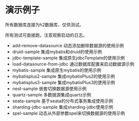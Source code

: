 # 演示例子

所有数据库连接为h2数据库，仅供测试。

所有测试可直接跑，注意观察启动的日志。

- add-remove-datasource 动态添加删除数据源的使用示例
- druid-sample 集成mybatis和druid的使用示例
- jdbc-template-sample 集成原生jdbcTemplate的使用示例
- load-datasource-from-jdbc 通过数据库配置来启动数据源示例
- mybatis-sample 集成原生mybatis的使用示例
- mybatisplus2-sample 集成mybatisPlus2的使用示例
- mybatisplus3-sample 集成mybatisPlus3的使用示例
- nest-sample 嵌套切换数据源使用示例
- quartz-sample 多数据源集成quartz示例
- seata-sample 基于seata的分布式事务集成使用示例
- sharding-jdbc-sample 集成sharding-jdbc使用示例
- spel-sample 动态从外部参数spel来切换数据源的使用示例